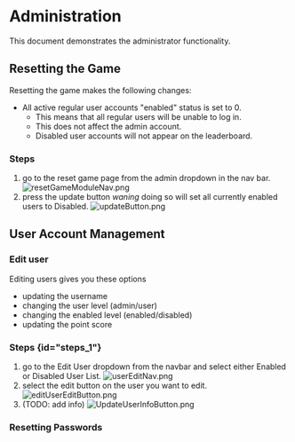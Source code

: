 # Administration

This document demonstrates the administrator functionality.

## Resetting the Game

Resetting the game makes the following changes:

- All active regular user accounts "enabled" status is set to 0. 
  - This means that all regular users will be unable to log in.
  - This does not affect the admin account.
  - Disabled user accounts will not appear on the leaderboard.

### Steps

1. go to the reset game page from the admin dropdown in the nav bar.
![resetGameModuleNav.png](resetGameModuleNav.png)
2. press the update button *waning* doing so will set all currently enabled users to Disabled.
![updateButton.png](updateButton.png)

## User Account Management

### Edit user

Editing users gives you these options

- updating the username
- changing the user level (admin/user)
- changing the enabled level (enabled/disabled)
- updating the point score

### Steps {id="steps_1"}

1. go to the Edit User dropdown from the navbar and select either Enabled or Disabled User List.
![userEditNav.png](userEditNav.png)
2. select the edit button on the user you want to edit.
![editUserEditButton.png](editUserEditButton.png)
3. (TODO: add info)
![UpdateUserInfoButton.png](UpdateUserInfoButton.png)

### Resetting Passwords



